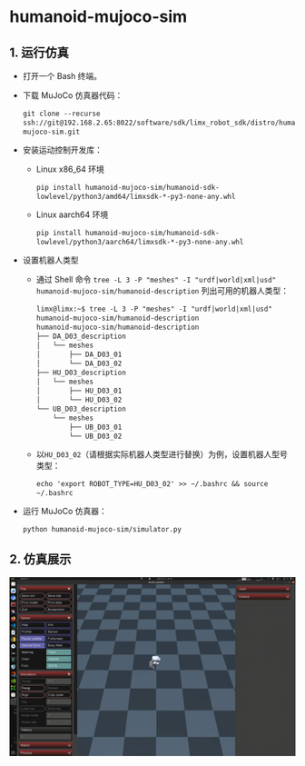 # humanoid-mujoco-sim

## 1. 运行仿真

- 打开一个 Bash 终端。

- 下载 MuJoCo 仿真器代码：

  ```
  git clone --recurse ssh://git@192.168.2.65:8022/software/sdk/limx_robot_sdk/distro/humanoid-mujoco-sim.git
  ```

- 安装运动控制开发库：

  - Linux x86_64 环境

    ```
    pip install humanoid-mujoco-sim/humanoid-sdk-lowlevel/python3/amd64/limxsdk-*-py3-none-any.whl
    ```

  - Linux aarch64 环境

    ```
    pip install humanoid-mujoco-sim/humanoid-sdk-lowlevel/python3/aarch64/limxsdk-*-py3-none-any.whl
    ```

- 设置机器人类型

  - 通过 Shell 命令 `tree -L 3 -P "meshes" -I "urdf|world|xml|usd" humanoid-mujoco-sim/humanoid-description` 列出可用的机器人类型：

    ```
    limx@limx:~$ tree -L 3 -P "meshes" -I "urdf|world|xml|usd" humanoid-mujoco-sim/humanoid-description
    humanoid-mujoco-sim/humanoid-description
    ├── DA_D03_description
    │   └── meshes
    │       ├── DA_D03_01
    │       └── DA_D03_02
    ├── HU_D03_description
    │   └── meshes
    │       ├── HU_D03_01
    │       └── HU_D03_02
    └── UB_D03_description
        └── meshes
            ├── UB_D03_01
            └── UB_D03_02
    
    ```

  - 以`HU_D03_02`（请根据实际机器人类型进行替换）为例，设置机器人型号类型：

    ```
    echo 'export ROBOT_TYPE=HU_D03_02' >> ~/.bashrc && source ~/.bashrc
    ```

- 运行 MuJoCo 仿真器：

  ```
  python humanoid-mujoco-sim/simulator.py
  ```

## 2. 仿真展示

![](doc/simulator.gif)
